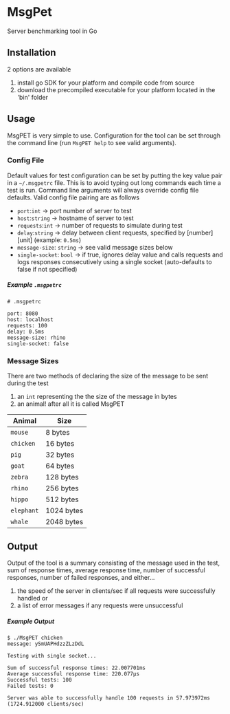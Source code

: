 # MsgPet
Server benchmarking tool in Go

## Installation

2 options are available

1. install go SDK for your platform and compile code from source
2. download the precompiled executable for your platform located in the 'bin' folder

## Usage

MsgPET is very simple to use. Configuration for the tool can be set through the command line (run `MsgPET help` to see valid arguments).

### Config File

Default values for test configuration can be set by putting the key value pair in a `~/.msgpetrc` file.
This is to avoid typing out long commands each time a test is run. Command line arguments will always override config file defaults.
Valid config file pairing are as follows

* `port`:`int` -> port number of server to test
* `host`:`string` -> hostname of server to test
* `requests`:`int` -> number of requests to simulate during test
* `delay`:`string` -> delay between client requests, specified by \[number\]\[unit\] (example: `0.5ms`)
* `message-size`: `string` -> see valid message sizes below
* `single-socket`: `bool` -> if true, ignores delay value and calls requests and logs responses consecutively using a single socket (auto-defaults to false if not specified)

##### Example `.msgpetrc`

```
# .msgpetrc

port: 8080
host: localhost
requests: 100
delay: 0.5ms
message-size: rhino
single-socket: false
```

### Message Sizes

There are two methods of declaring the size of the message to be sent during the test

1. an `int` representing the the size of the message in bytes
2. an animal! after all it is called MsgPET

|   Animal   |    Size    |
| ---------- | ---------- |
| `mouse`    | 8 bytes    |
| `chicken`  | 16 bytes   |
| `pig`      | 32 bytes   |
| `goat`     | 64 bytes   |
| `zebra`    | 128 bytes  |
| `rhino`    | 256 bytes  |
| `hippo`    | 512 bytes  |
| `elephant` | 1024 bytes |
| `whale`    | 2048 bytes |

## Output

Output of the tool is a summary consisting of the message used in the test, sum of response times, average response time, number of successful responses, number of failed responses, and either...

1. the speed of the server in clients/sec if all requests were successfully handled or
2. a list of error messages if any requests were unsuccessful

##### Example Output

```
$ ./MsgPET chicken
message: ySmUAPHdzzZLzDdL

Testing with single socket...

Sum of successful response times: 22.007701ms
Average successful response time: 220.077µs
Successful tests: 100
Failed tests: 0

Server was able to successfully handle 100 requests in 57.973972ms (1724.912000 clients/sec)
```
